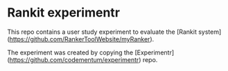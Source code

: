 # Rankit experimentr
This repo contains a user study experiment to evaluate the [Rankit system] (https://github.com/RankerToolWebsite/myRanker).

The experiment was created by copying the [Experimentr] (https://github.com/codementum/experimentr) repo.
